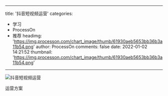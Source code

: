 
---
title: '抖音短视频运营'
categories: 
 - 学习
 - ProcessOn
 - 推荐
headimg: 'https://img.processon.com/chart_image/thumb/61930aeb5653bb36b3a11b54.png'
author: ProcessOn
comments: false
date: 2022-01-02 14:21:52
thumbnail: 'https://img.processon.com/chart_image/thumb/61930aeb5653bb36b3a11b54.png'
---

<div>   
<img class="thumb" alt="抖音短视频运营" src="https://img.processon.com/chart_image/thumb/61930aeb5653bb36b3a11b54.png" referrerpolicy="no-referrer">
<p>运营方案</p>  
</div>
            